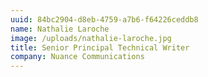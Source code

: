 ```yaml
---
uuid: 84bc2904-d8eb-4759-a7b6-f64226ceddb8
name: Nathalie Laroche
image: /uploads/nathalie-laroche.jpg
title: Senior Principal Technical Writer
company: Nuance Communications
---
```


